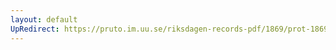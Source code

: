 ```yaml
---
layout: default
UpRedirect: https://pruto.im.uu.se/riksdagen-records-pdf/1869/prot-1869--ak--310/prot-1869--ak--310_024.pdf
---
```

